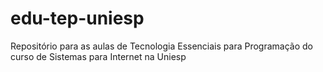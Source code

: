 # edu-tep-uniesp
Repositório para as aulas de Tecnologia Essenciais para Programação do curso de Sistemas para Internet na Uniesp
